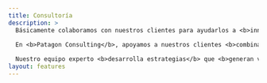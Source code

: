 ```yaml
---
title: Consultoría
description: >
  Básicamente colaboramos con nuestros clientes para ayudarlos a <b>innovar</b> de forma sostenible para <b>lograr mejoras en el rendimiento y desarrollo de su tecnología</b>.<br><br>

  En <b>Patagon Consulting</b>, apoyamos a nuestros clientes <b>combinando la estrategia con un proceso de desarrollo ágil</b> para generar innovación que <b>transforme las ideas en crecimiento rentable y sostenible</b>.<br><br>
  
  Nuestro equipo experto <b>desarrolla estrategias</b> que <b>generan valor de largo plazo</b> a través de <b>soluciones creativas y audaces</b> que crean capacidades duraderas en los equipos.<br><br>
layout: features
---
```

